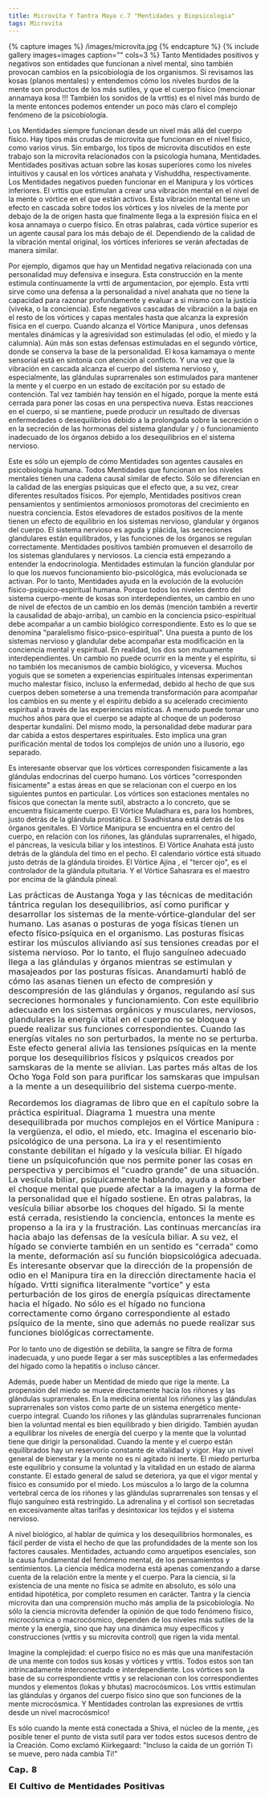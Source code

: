 ```yaml
---
title: Microvita Y Tantra Maya c.7 "Mentidades y Biopsicologia"
tags: Microvita
---
```


{% capture images %}
	/images/microvita.jpg
{% endcapture %}
{% include gallery images=images caption="" cols=3 %}
Tanto Mentidades positivos y negativos son entidades que funcionan a nivel mental, sino también provocan cambios en la psicobiología de los organismos. Si revisamos las kosas (planos mentales) y entendemos cómo los niveles burdos de la mente son productos de los más sutiles, y que el cuerpo físico (mencionar annamaya kosa !!! También los sonidos de la vrttis) es el nivel más burdo de la mente entonces podemos entender un poco más claro el complejo fenómeno de la psicobiología.

Los Mentidades siempre funcionan desde un nivel más allá del cuerpo físico. Hay tipos más crudas de microvita que funcionan en el nivel físico, como varios virus. Sin embargo, los tipos de microvita discutidos en este trabajo son la microvita relacionados con la psicología humana, Mentidades. Mentidades positivas actuan sobre las kosas superiores como los niveles intuitivos y causal en los vórtices anahata y Vishuddha, respectivamente. Los Mentidades negativos pueden funcionar en el Manipura y los vórtices inferiores. El vrttis que estimulan a crear una vibración mental en el nivel de la mente o vórtice en el que están activos. Esta vibración mental tiene un efecto en cascada sobre todos los vórtices y los niveles de la mente por debajo de la de origen hasta que finalmente llega a la expresión física en el kosa annamaya o cuerpo físico. En otras palabras, cada vórtice superior es un agente causal para los más debajo de él. Dependiendo de la calidad de la vibración mental original, los vórtices inferiores se verán afectadas de manera similar.

Por ejemplo, digamos que hay un Mentidad negativa relacionada con una personalidad muy defensiva e insegura. Esta construcción en la mente estimula continuamente la vrtti de argumentacion, por ejemplo. Esta vrtti sirve como una defensa a la personalidad a nivel anahata que no tiene la capacidad para razonar profundamente y evaluar a sí mismo con la justicia (viveka, o la conciencia). Este negativos cascadas de vibración a la baja en el resto de los vórtices y capas mentales hasta que alcanza la expresión física en el cuerpo. Cuando alcanza el Vórtice Manipura , unos defensas mentales dinámicas y la agresividad son estimuladas (el odio, el miedo y la calumnia). Aún más son estas defensas estimuladas en el segundo vórtice, donde se conserva la base de la personalidad. El kosa kamamaya o mente sensorial está en sintonía con atención al conflicto. Y una vez que la vibración en cascada alcanza el cuerpo del sistema nervioso y, especialmente, las glándulas suprarrenales son estimulados para mantener la mente y el cuerpo en un estado de excitación por su estado de contención. Tal vez también hay tensión en el hígado, porque la mente está cerrada para poner las cosas en una perspectiva nueva. Estas reacciones en el cuerpo, si se mantiene, puede producir un resultado de diversas enfermedades o desequilibrios debido a la prolongada sobre la secreción o en la secreción de las hormonas del sistema glandular y / o funcionamiento inadecuado de los órganos debido a los desequilibrios en el sistema nervioso.

Este es sólo un ejemplo de cómo Mentidades son agentes causales en psicobiología humana. Todos Mentidades que funcionan en los niveles mentales tienen una cadena causal similar de efecto. Sólo se diferencian en la calidad de las energías psíquicas que el efecto que, a su vez, crear diferentes resultados físicos. Por ejemplo, Mentidades positivos crean pensamientos y sentimientos armoniosos promotoras del crecimiento en nuestra conciencia. Estos elevadores de estados positivos de la mente tienen un efecto de equilibrio en los sistemas nervioso, glandular y órganos del cuerpo. El sistema nervioso es aguda y plácida, las secreciones glandulares están equilibrados, y las funciones de los órganos se regulan correctamente. Mentidades positivos también promueven el desarrollo de los sistemas glandulares y nerviosos. La ciencia está empezando a entender la endocrinología. Mentidades estimulan la función glandular por lo que los nuevos funcionamiento bio-psicológica, más evolucionada se activan. Por lo tanto, Mentidades ayuda en la evolución de la evolución físico-psíquico-espiritual humana.
Porque todos los niveles dentro del sistema cuerpo-mente de kosas son interdependientes, un cambio en uno de nivel de efectos de un cambio en los demás (mención también a revertir la causalidad de abajo-arriba), un cambio en la conciencia psico-espiritual debe acompañar a un cambio biológico correspondiente. Esto es lo que se denomina "paralelismo físico-psico-espiritual". Una puesta a punto de los sistemas nervioso y glandular debe acompañar esta modificación en la conciencia mental y espiritual. En realidad, los dos son mutuamente interdependientes. Un cambio no puede ocurrir en la mente y el espíritu, si no también los mecanismos de cambio biológico, y viceversa. Muchos yoguis que se someten a experiencias espirituales intensas experimentan mucho malestar físico, incluso la enfermedad, debido al hecho de que sus cuerpos deben someterse a una tremenda transformación para acompañar los cambios en su mente y el espíritu debido a su acelerado crecimiento espiritual a través de las experiencias místicas. A menudo puede tomar uno muchos años para que el cuerpo se adapte al choque de un poderoso despertar kundalini. Del mismo modo, la personalidad debe madurar para dar cabida a estos despertares espirituales. Esto implica una gran purificación mental de todos los complejos de unión uno a ilusorio, ego separado.

Es interesante observar que los vórtices corresponden físicamente a las glándulas endocrinas del cuerpo humano. Los vórtices "corresponden físicamente" a estas áreas en que se relacionan con el cuerpo en los siguientes puntos en particular. Los vórtices son estaciones mentales no físicos que conectan la mente sutil, abstracto a lo concreto, que se encuentra físicamente cuerpo. El Vórtice Muladhara es, para los hombres, justo detrás de la glándula prostática. El Svadhistana está detrás de los órganos genitales. El Vórtice Manipura se encuentra en el centro del cuerpo, en relación con los riñones, las glándulas suprarrenales, el hígado, el páncreas, la vesícula biliar y los intestinos. El Vórtice Anahata está justo detrás de la glándula del timo en el pecho. El calendario vórtice está situado justo detrás de la glándula tiroides. El Vórtice Ajina , el "tercer ojo", es el controlador de la glándula pituitaria. Y el Vórtice Sahasrara es el maestro por encima de la glándula pineal.

<span style="font-family: DejaVu Sans,sans-serif;"><span style="font-size: medium;">
Las prácticas de Austanga Yoga y las técnicas de meditación tántrica regulan los desequilibrios, así como purificar y desarrollar los sistemas de la mente-vórtice-glandular del ser humano. Las asanas o posturas de yoga físicas tienen un efecto físico-psíquica en el organismo. Las posturas físicas estirar los músculos aliviando así sus tensiones creadas por el sistema nervioso. Por lo tanto, el flujo sanguíneo adecuado llega a las glándulas y órganos mientras se estimulan y masajeados por las posturas físicas. Anandamurti habló de cómo las asanas tienen un efecto de compresión y descompresión de las glándulas y órganos, regulando así sus secreciones hormonales y funcionamiento. Con este equilibrio adecuado en los sistemas orgánicos y musculares, nerviosos, glandulares la energía vital en el cuerpo no se bloquea y puede realizar sus funciones correspondientes. Cuando las energías vitales no son perturbados, la mente no se perturba. Este efecto general alivia las tensiones psíquicas en la mente porque los desequilibrios físicos y psíquicos creados por samskaras de la mente se alivian. Las partes más altas de los Ocho Yoga Fold son para purificar los samskaras que impulsan a la mente a un desequilibrio del sistema cuerpo-mente.</span></span>
<p align="LEFT"><span style="font-family: DejaVu Sans,sans-serif;"><span style="font-size: medium;">
Recordemos los diagramas de libro que en el capítulo sobre la práctica espiritual. Diagrama 1 muestra una mente desequilibrada por muchos complejos en el Vórtice Manipura : la vergüenza, el odio, el miedo, etc. Imagina el escenario bio-psicológico de una persona. La ira y el resentimiento constante debilitan el hígado y la vesícula biliar. El hígado tiene un psíquicofunción que nos permite poner las cosas en perspectiva y percibimos el "cuadro grande" de una situación. La vesícula biliar, psíquicamente hablando, ayuda a absorber el choque mental que puede afectar a la imagen y la forma de la personalidad que el hígado sostiene. En otras palabras, la vesícula biliar absorbe los choques del hígado. Si la mente está cerrada, resistiendo la conciencia, entonces la mente es propenso a la ira y la frustración. Las continuas mercancías ira hacia abajo las defensas de la vesícula biliar. A su vez, el hígado se convierte también en un sentido es "cerrada" como la mente, deformación así su función biopsicológica adecuada. Es interesante observar que la dirección de la propensión de odio en el Manipura tira en la dirección directamente hacia el hígado. Vrtti significa literalmente "vortice" y esta perturbación de los giros de energía psíquicas directamente hacia el hígado. No sólo es el hígado no funciona correctamente como órgano correspondiente al estado psíquico de la mente, sino que además no puede realizar sus funciones biológicas correctamente.</span></span></p>
Por lo tanto uno de digestión se debilita, la sangre se filtra de forma inadecuada, y uno puede llegar a ser más susceptibles a las enfermedades del hígado como la hepatitis o incluso cáncer.

Además, puede haber un Mentidad de miedo que rige la mente. La propensión del miedo se mueve directamente hacia los riñones y las glándulas suprarrenales. En la medicina oriental los riñones y las glándulas suprarrenales son vistos como parte de un sistema energético mente-cuerpo integral. Cuando los riñones y las glándulas suprarrenales funcionan bien la voluntad mental es bien equilibrado y bien dirigido. También ayudan a equilibrar los niveles de energía del cuerpo y la mente que la voluntad tiene que dirigir la personalidad. Cuando la mente y el cuerpo están equilibrados hay un reservorio constante de vitalidad y vigor. Hay un nivel general de bienestar y la mente no es ni agitado ni inerte.
El miedo perturba este equilibrio y consume la voluntad y la vitalidad en un estado de alarma constante. El estado general de salud se deteriora, ya que el vigor mental y físico es consumido por el miedo. Los músculos a lo largo de la columna vertebral cerca de los riñones y las glándulas suprarrenales son tensas y el flujo sanguíneo está restringido. La adrenalina y el cortisol son secretadas en excesivamente altas tarifas y desintoxicar los tejidos y el sistema nervioso.

A nivel biológico, al hablar de química y los desequilibrios hormonales, es fácil perder de vista el hecho de que las profundidades de la mente son los factores causales. Mentidades, actuando como arquetipos esenciales, son la causa fundamental del fenómeno mental, de los pensamientos y sentimientos. La ciencia médica moderna está apenas comenzando a darse cuenta de la relación entre la mente y el cuerpo. Para la ciencia, si la existencia de una mente no física se admite en absoluto, es sólo una entidad hipotética, por completo resumen en carácter. Tantra y la ciencia microvita dan una comprensión mucho más amplia de la psicobiología. No sólo la ciencia microvita defender la opinión de que todo fenómeno físico, microcósmica o macrocósmico, dependen de los niveles más sutiles de la mente y la energía, sino que hay una dinámica muy específicos y construcciones (vrttis y su microvita control) que rigen la vida mental.

Imagine la complejidad: el cuerpo físico no es más que una manifestación de una mente con todos sus kosas y vórtices y vrttis. Todos estos son tan intrincadamente interconectado e interdependiente. Los vórtices son la base de su correspondiente vrttis y se relacionan con los correspondientes mundos y elementos (lokas y bhutas) macrocósmicos. Los vrttis estimulan las glándulas y órganos del cuerpo físico sino que son funciones de la mente microcósmica. Y Mentidades controlan las expresiones de vrttis desde un nivel macrocósmico!

Es sólo cuando la mente está conectada a Shiva, el núcleo de la mente, ¿es posible tener el punto de vista sutil para ver todos estos sucesos dentro de la Creación. Como exclamó Kiirkegaard: "Incluso la caída de un gorrión Ti se mueve, pero nada cambia Ti!"

<span style="font-family: DejaVu Sans,sans-serif;"><span style="font-size: medium;"><b>Cap. 8 </b></span></span>

<span style="font-family: DejaVu Sans,sans-serif;"><span style="font-size: medium;"><b>El Cultivo de Mentidades Positivas</b>
</span></span>
